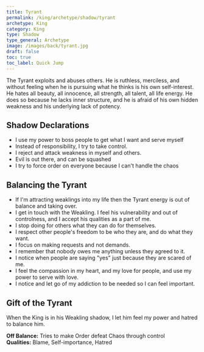 ```yaml
---
title: Tyrant
permalink: /king/archetype/shadow/tyrant
archetype: King
category: King
type: Shadow
type_general: Archetype
image: /images/back/tyrant.jpg
draft: false
toc: true
toc_label: Quick Jump
---
```

 The Tyrant exploits and abuses others. He is ruthless, merciless, and without feeling when he is pursuing what he thinks is his own self-interest. He hates all beauty, all innocence, all strength, all talent, all life energy. He does so because he lacks inner structure, and he is afraid of his own hidden weakness and his underlying lack of potency.  
  
  
## Shadow Declarations  
- I use my power to boss people to get what I want and serve myself  
- Instead of responsibility, I try to take control.  
- I reject and attack weakness in myself and others.  
- Evil is out there, and can be squashed  
- I try to force order on everyone because I can't handle the chaos  
  
## Balancing the Tyrant  
- If I'm attracting weaklings into my life then the Tyrant energy is out of balance and taking over.  
- I get in touch with the Weakling. I feel his vulnerability and out of controlness, and I accept his qualities as a part of me.   
- I stop doing for others what they can do for themselves.   
- I respect other people's freedom to be who they are, and do what they want.  
- I focus on making requests and not demands.   
- I remember that nobody owes me anything unless they agreed to it.   
- I notice when people are saying "yes" just because they are scared of me.  
- I feel the compassion in my heart, and my love for people, and use my power to serve with love.   
- I notice and let go of my addiction to be needed so I can feel important.  
  
## Gift of the Tyrant  
When the King is in his Weakling shadow, I let him feel my power and hatred to balance him.   
  
**Off Balance:** Tries to make Order defeat Chaos through control  
**Qualities:** Blame, Self-importance, Hatred
